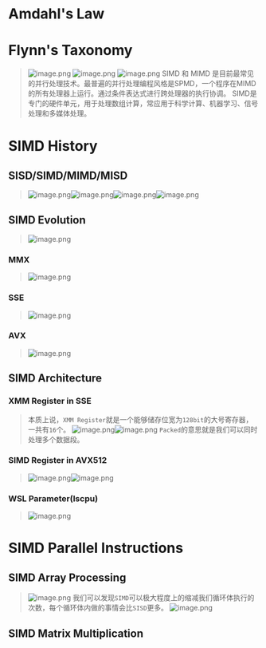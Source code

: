 # Amdahl's Law
> 



# Flynn's Taxonomy
> ![image.png](Data-Level_Parallelism.assets/20231105_1747232396.png)
> ![image.png](Data-Level_Parallelism.assets/20231105_1747267622.png)
> ![image.png](Data-Level_Parallelism.assets/20231105_1747288891.png)
> SIMD 和 MIMD 是目前最常见的并行处理技术。最普遍的并行处理编程风格是SPMD，一个程序在MIMD的所有处理器上运行。通过条件表达式进行跨处理器的执行协调。
> SIMD是专门的硬件单元，用于处理数组计算，常应用于科学计算、机器学习、信号处理和多媒体处理。




# SIMD History
## SISD/SIMD/MIMD/MISD
> ![image.png](Data-Level_Parallelism.assets/20231105_1747304543.png)![image.png](Data-Level_Parallelism.assets/20231105_1747322705.png)![image.png](Data-Level_Parallelism.assets/20231105_1747353509.png)![image.png](Data-Level_Parallelism.assets/20231105_1747374292.png)




## SIMD Evolution
> ![image.png](Data-Level_Parallelism.assets/20231105_1747397933.png)



### MMX
> ![image.png](Data-Level_Parallelism.assets/20231105_1747416116.png)




### SSE
> ![image.png](Data-Level_Parallelism.assets/20231105_1747423153.png)



### AVX
> ![image.png](Data-Level_Parallelism.assets/20231105_1747446654.png)



## SIMD Architecture
### XMM Register in SSE
> 本质上说，`XMM Register`就是一个能够储存位宽为`128bit`的大号寄存器，一共有`16`个。
> ![image.png](Data-Level_Parallelism.assets/20231105_1747464789.png)![image.png](Data-Level_Parallelism.assets/20231105_1747492427.png)
> `Packed`的意思就是我们可以同时处理多个数据段。



### SIMD Register in AVX512
> ![image.png](Data-Level_Parallelism.assets/20231105_1747509247.png)![image.png](Data-Level_Parallelism.assets/20231105_1747523613.png)



### WSL Parameter(lscpu)
> ![image.png](Data-Level_Parallelism.assets/20231105_1747541883.png)



# SIMD Parallel Instructions
## SIMD Array Processing
> ![image.png](Data-Level_Parallelism.assets/20231105_1747567914.png)
> 我们可以发现`SIMD`可以极大程度上的缩减我们循环体执行的次数，每个循环体内做的事情会比`SISD`更多。
> ![image.png](Data-Level_Parallelism.assets/20231105_1747585944.png)



## SIMD Matrix Multiplication
> 



